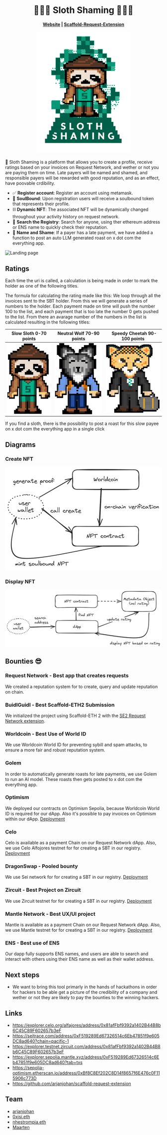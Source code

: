 <h1 align="center">
🦥🦥🦥 Sloth Shaming 🦥🦥🦥
</h1>

<h4 align="center">
  <a href="https://slothshaming.com">Website</a> |
  <a href="https://github.com/arjanjohan/scaffold-request-extension">Scaffold-Request-Extension </a>
  <p align="center">
    <img src="./assets/Logo.png" alt="Logo" width="300" height="auto">
  </p>
</h4>

🦥 Sloth Shaming is a platform that allows you to create a profile, receive ratings based on your invoices on Request Network, and wether or not you are paying them on time. Late payers will be named and shamed, and responsible payers will be rewarded with good reputation, and as an effect, have poovable crdibility.

- ✅ **Register account**: Register an account using metamask.
- 🩻 **SoulBound**: Upon registration users will receive a soulbound token that represents their profile.
- ⛓️ **Dynamic NFT**: The associated NFT will be dynamically changed throughout your activity history on request network.
- 🔎 **Search the Registry**: Search for anyone, using ther ethereum address or ENS name to quickly check their reputation.
- 💅 **Name and Shame**: If a payer has a late payment, we have added a function to post an auto LLM generated roast on x dot com the everything app.

![Landing page](https://github.com/scaffold-eth/scaffold-eth-2/assets/55535804/b237af0c-5027-4849-a5c1-2e31495cccb1)

## Ratings

Each time the uri is called, a calculation is being made in order to mark the holder as one of the following titles.

The formula for calculating the rating made like this: We loop through all the invoices sent to the SBT holder. From this we will generate a series of numbers to the holder. Each payment made on time will push the number 100 to the list, and each payment that is too late the number 0 gets pushed to the list. From there an avarage number of the numbers in the list is calculated resulting in the following titles:

|     Slow Sloth 0-70 points     |  Neutral Wolf 70-90 points  |    Speedy Cheetah 90-100 points    |
|--------------------------------|-----------------------------|------------------------------------|
| ![Sloth](assets/SlothChar.svg) |![Wolf](assets/WolfChar.svg) | ![Cheetah](assets/CheetahChar.svg) |


If you find a sloth, there is the possibility to post a roast for this slow payee on x dot com the everything app in a single click

## Diagrams
### Create NFT
![Create Nft](assets/create_nft.png)

### Display NFT
![Display nft](assets/display_nft.png)

## Bounties 😎

### Request Network - Best app that creates requests
We created a reputation system for to create, query and update reputation on chain. 

### BuidlGuidl - Best Scaffold-ETH2 Submission
We initialized the project using Scaffold-ETH 2 with the [SE2 Request Network extension](https://github.com/arjanjohan/scaffold-request-extension). 

### Worldcoin - Best Use of World ID 
We use Worldcoin World ID for preventing sybill and spam attacks, to ensure a more fair and robust reputation system.

### Golem
In order to automatically generate roasts for late payments, we use Golem to run an AI model. These roasts then gets posted to x dot com the everything app.

### Optimism
We deployed our contracts on Optimism Sepolia, because Worldcoin World ID is required for our dApp. Also it's possible to pay invoices on Optimism within our dApp. [Deployment](https://sepolia-optimism.etherscan.io/address/0xBf8C8Ef202C8D14f8657f6E476c0F115906c773D)

### Celo
Celo is available as a payment Chain on our Request Network dApp. Also, we use Celo Alfojores testnet for for creating a SBT in our registry. [Deployment](https://explorer.celo.org/alfajores/address/0x81afFbf9392a1402B44B8b6C45C89F602657b3eF)

### DragonSwap - Pooled bounty
We use Sei network for for creating a SBT in our registry. [Deployment](https://seitrace.com/address/0xF519289Ed67326514c6Eb47851f9e605DC8ad640?chain=pacific-1)

### Zircuit - Best Project on Zircuit
We use Zircuit testnet for for creating a SBT in our registry. [Deployment](https://explorer.testnet.zircuit.com/address/0x81afFbf9392a1402B44B8b6C45C89F602657b3eF)

### Mantle Network - Best UX/UI project
Mantle is available as a payment Chain on our Request Network dApp. Also, we use Mantle testnet for for creating a SBT in our registry. [Deployment](https://explorer.sepolia.mantle.xyz/address/0xF519289Ed67326514c6Eb47851f9e605DC8ad640?tab=txs)

### ENS - Best use of ENS
Our dapp fully supports ENS names, and users are able to search and interact with others using their ENS name as well as their wallet address.

## Next steps

- We want to bring this tool primarly in the hands of hackathons in order for hackers to be able get a picture of the credibility of a company and wether or not they are likely to pay the bounties to the winning hackers.

## Links

- https://explorer.celo.org/alfajores/address/0x81afFbf9392a1402B44B8b6C45C89F602657b3eF
- https://seitrace.com/address/0xF519289Ed67326514c6Eb47851f9e605DC8ad640?chain=pacific-1
- https://explorer.testnet.zircuit.com/address/0x81afFbf9392a1402B44B8b6C45C89F602657b3eF
- https://explorer.sepolia.mantle.xyz/address/0xF519289Ed67326514c6Eb47851f9e605DC8ad640?tab=txs
- https://sepolia-optimism.etherscan.io/address/0xBf8C8Ef202C8D14f8657f6E476c0F115906c773D
- https://github.com/arjanjohan/scaffold-request-extension


## Team

- [arjanjohan](https://x.com/arjanjohan)
- [0xjsi.eth](https://x.com/0xjsieth)
- [nhestrompia.eth](https://x.com/nhestrompia)
- [Maarten](https://x.com/Mdjvanh)